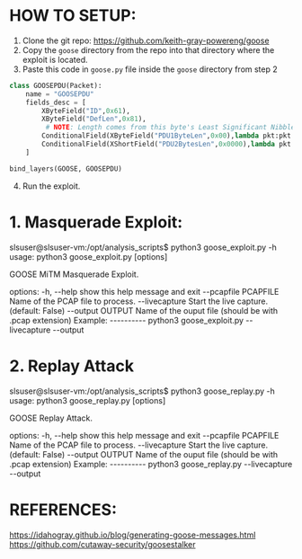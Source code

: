 # HOW TO SETUP:

1. Clone the git repo: https://github.com/keith-gray-powereng/goose
2. Copy the `goose` directory from the repo into that directory where the exploit is located.
3. Paste this code in `goose.py` file inside the `goose` directory from step 2

```python
class GOOSEPDU(Packet):
    name = "GOOSEPDU"
    fields_desc = [
        XByteField("ID",0x61),
        XByteField("DefLen",0x81),
         # NOTE: Length comes from this byte's Least Significant Nibble. Not sure what MSN is for.
        ConditionalField(XByteField("PDU1ByteLen",0x00),lambda pkt:pkt.DefLen^0x80 == 1), 
        ConditionalField(XShortField("PDU2BytesLen",0x0000),lambda pkt:pkt.DefLen^0x80 == 2)
    ]

bind_layers(GOOSE, GOOSEPDU)
```
4. Run the exploit.


# 1. Masquerade Exploit:

slsuser@slsuser-vm:/opt/analysis_scripts$ python3 goose_exploit.py -h
usage: python3 goose_exploit.py [options]

GOOSE MiTM Masquerade Exploit.

options:
  -h, --help
        show this help message and exit
  --pcapfile PCAPFILE
        Name of the PCAP file to process.
  --livecapture
        Start the live capture. (default: False)
  --output OUTPUT
        Name of the ouput file (should be with .pcap extension)
        Example: 
        ----------
            python3 goose_exploit.py --livecapture --output <filename>

# 2. Replay Attack

slsuser@slsuser-vm:/opt/analysis_scripts$ python3 goose_replay.py -h
usage: python3 goose_replay.py [options]

GOOSE Replay Attack.

options:
  -h, --help
        show this help message and exit
  --pcapfile PCAPFILE
        Name of the PCAP file to process.
  --livecapture
        Start the live capture. (default: False)
  --output OUTPUT
        Name of the ouput file (should be with .pcap extension)
        Example: 
        ----------
            python3 goose_replay.py --livecapture --output <filename>


# REFERENCES:

https://idahogray.github.io/blog/generating-goose-messages.html
https://github.com/cutaway-security/goosestalker
